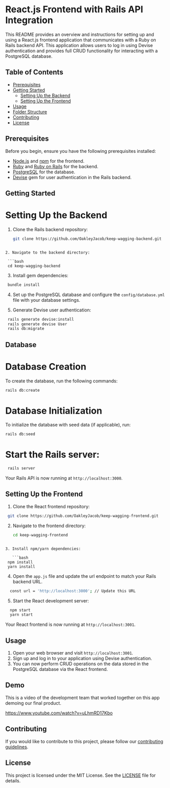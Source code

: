 # React.js Frontend with Rails API Integration

This README provides an overview and instructions for setting up and using a React.js frontend application that communicates with a Ruby on Rails backend API. This application allows users to log in using Devise authentication and provides full CRUD functionality for interacting with a PostgreSQL database.

## Table of Contents

- [Prerequisites](#prerequisites)
- [Getting Started](#getting-started)
  - [Setting Up the Backend](#setting-up-the-backend)
  - [Setting Up the Frontend](#setting-up-the-frontend)
- [Usage](#usage)
- [Folder Structure](#folder-structure)
- [Contributing](#contributing)
- [License](#license)

## Prerequisites

Before you begin, ensure you have the following prerequisites installed:

- [Node.js](https://nodejs.org/) and [npm](https://www.npmjs.com/) for the frontend.
- [Ruby](https://www.ruby-lang.org/en/documentation/installation/) and [Ruby on Rails](https://rubyonrails.org/) for the backend.
- [PostgreSQL](https://www.postgresql.org/) for the database.
- [Devise](https://github.com/plataformatec/devise) gem for user authentication in the Rails backend.

## Getting Started

# Setting Up the Backend

1. Clone the Rails backend repository:

   ```bash
   git clone https://github.com/OakleyJacob/keep-wagging-backend.git
  ```

2. Navigate to the backend directory:

   ```bash
   cd keep-wagging-backend
  ```

3. Install gem dependencies:
   
  ```bash
   bundle install
  ```
4. Set up the PostgreSQL database and configure the `config/database.yml` file with your database settings.

5. Generate Devise user authentication:

  ```bash
   rails generate devise:install
   rails generate devise User
   rails db:migrate
   ```
## Database
# Database Creation
To create the database, run the following commands:
```bash
rails db:create
```
# Database Initialization
To initialize the database with seed data (if applicable), run:
```bash
rails db:seed
```
# Start the Rails server:

  ```bash
   rails server
  ```

Your Rails API is now running at `http://localhost:3000`.

## Setting Up the Frontend

1. Clone the React frontend repository:
  ```bash
   git clone https://github.com/OakleyJacob/keep-wagging-frontend.git
```
2. Navigate to the frontend directory:

   ```bash
   cd keep-wagging-frontend
  ```

3. Install npm/yarn dependencies:

     ```bash
   npm install
   yarn install
```

4. Open the `app.js` file and update the url endpoint to match your Rails backend URL.
 ```bash
   const url = 'http://localhost:3000'; // Update this URL
  ```

5. Start the React development server:

 ```bash
   npm start
   yarn start
```
Your React frontend is now running at `http://localhost:3001`.

## Usage

1. Open your web browser and visit `http://localhost:3001`.
2. Sign up and log in to your application using Devise authentication.
3. You can now perform CRUD operations on the data stored in the PostgreSQL database via the React frontend.

## Demo

This is a video of the development team that worked together on this app demoing our final product.

https://www.youtube.com/watch?v=uLhmRD17Kbo

## Contributing

If you would like to contribute to this project, please follow our [contributing guidelines](CONTRIBUTING.md).

## License

This project is licensed under the MIT License. See the [LICENSE](LICENSE) file for details.
